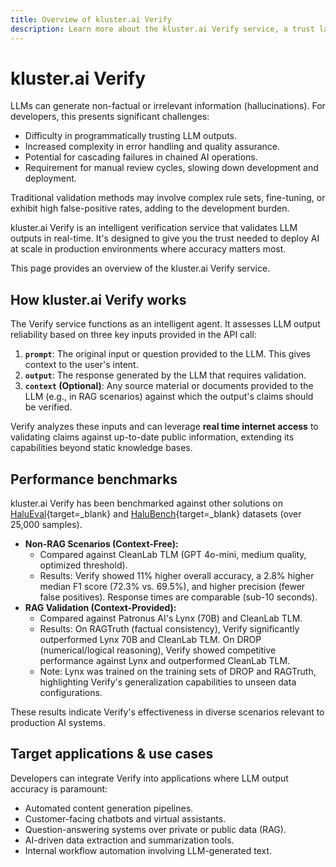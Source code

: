 ```yaml
---
title: Overview of kluster.ai Verify
description: Learn more about the kluster.ai Verify service, a trust layer for AI stacks that provides a set of features to validate LLM outputs in real-time.
---
```


# kluster.ai Verify

LLMs can generate non-factual or irrelevant information (hallucinations). For developers, this presents significant challenges:

- Difficulty in programmatically trusting LLM outputs.
- Increased complexity in error handling and quality assurance.
- Potential for cascading failures in chained AI operations.
- Requirement for manual review cycles, slowing down development and deployment.

Traditional validation methods may involve complex rule sets, fine-tuning, or exhibit high false-positive rates, adding to the development burden.

kluster.ai Verify is an intelligent verification service that validates LLM outputs in real-time. It's designed to give you the trust needed to deploy AI at scale in production environments where accuracy matters most.

This page provides an overview of the kluster.ai Verify service.

## How kluster.ai Verify works

The Verify service functions as an intelligent agent. It assesses LLM output reliability based on three key inputs provided in the API call:

1.  **`prompt`**: The original input or question provided to the LLM. This gives context to the user's intent.
2.  **`output`**: The response generated by the LLM that requires validation.
3.  **`context` (Optional)**: Any source material or documents provided to the LLM (e.g., in RAG scenarios) against which the output's claims should be verified.

Verify analyzes these inputs and can leverage **real time internet access** to validating claims against up-to-date public information, extending its capabilities beyond static knowledge bases.

## Performance benchmarks

kluster.ai Verify has been benchmarked against other solutions on [HaluEval](https://github.com/RUCAIBox/HaluEval){target=\_blank} and [HaluBench](https://huggingface.co/datasets/PatronusAI/HaluBench){target=\_blank} datasets (over 25,000 samples).

- **Non-RAG Scenarios (Context-Free):**
    - Compared against CleanLab TLM (GPT 4o-mini, medium quality, optimized threshold).
    - Results: Verify showed 11% higher overall accuracy, a 2.8% higher median F1 score (72.3% vs. 69.5%), and higher precision (fewer false positives). Response times are comparable (sub-10 seconds).
- **RAG Validation (Context-Provided):**
    - Compared against Patronus AI's Lynx (70B) and CleanLab TLM.
    - Results: On RAGTruth (factual consistency), Verify significantly outperformed Lynx 70B and CleanLab TLM. On DROP (numerical/logical reasoning), Verify showed competitive performance against Lynx and outperformed CleanLab TLM.
    - Note: Lynx was trained on the training sets of DROP and RAGTruth, highlighting Verify's generalization capabilities to unseen data configurations.

These results indicate Verify's effectiveness in diverse scenarios relevant to production AI systems.

## Target applications & use cases

Developers can integrate Verify into applications where LLM output accuracy is paramount:

- Automated content generation pipelines.
- Customer-facing chatbots and virtual assistants.
- Question-answering systems over private or public data (RAG).
- AI-driven data extraction and summarization tools.
- Internal workflow automation involving LLM-generated text.

